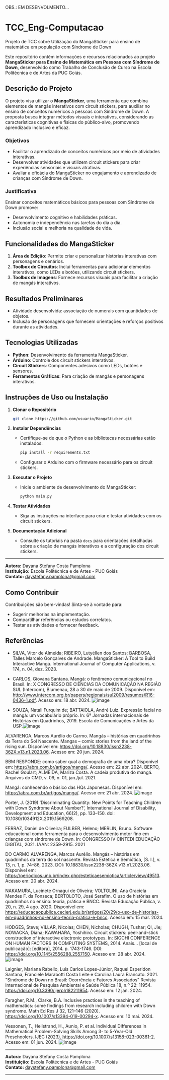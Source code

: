 OBS.: EM DESENVOLMENTO...

# TCC_Eng-Computacao
Projeto de TCC sobre Utilização do MangaSticker para ensino de matemática em população com Síndrome de Down 

Este repositório contém informações e recursos relacionados ao projeto **MangaSticker para Ensino de Matemática em Pessoas com Síndrome de Down**, desenvolvido como Trabalho de Conclusão de Curso na Escola Politécnica e de Artes da PUC Goiás.

## Descrição do Projeto
O projeto visa utilizar o **MangaSticker**, uma ferramenta que combina elementos de mangás interativos com circuit stickers, para auxiliar no ensino de conceitos numéricos a pessoas com Síndrome de Down. A proposta busca integrar métodos visuais e interativos, considerando as características cognitivas e físicas do público-alvo, promovendo aprendizado inclusivo e eficaz.

### Objetivos
- Facilitar o aprendizado de conceitos numéricos por meio de atividades interativas.
- Desenvolver atividades que utilizem circuit stickers para criar experiências sensoriais e visuais atrativas.
- Avaliar a eficácia do MangaSticker no engajamento e aprendizado de crianças com Síndrome de Down.

### Justificativa
Ensinar conceitos matemáticos básicos para pessoas com Síndrome de Down promove:
- Desenvolvimento cognitivo e habilidades práticas.
- Autonomia e independência nas tarefas do dia a dia.
- Inclusão social e melhoria na qualidade de vida.

## Funcionalidades do MangaSticker
1. **Área de Edição**: Permite criar e personalizar histórias interativas com personagens e cenários.
2. **Toolbox de Circuitos**: Inclui ferramentas para adicionar elementos interativos, como LEDs e botões, utilizando circuit stickers.
3. **Toolbox de Imagens**: Fornece recursos visuais para facilitar a criação de mangás interativos.

## Resultados Preliminares
- Atividade desenvolvida: associação de numerais com quantidades de objetos.
- Inclusão de personagens que fornecem orientações e reforços positivos durante as atividades.

## Tecnologias Utilizadas
- **Python**: Desenvolvimento da ferramenta MangaSticker.
- **Arduino**: Controle dos circuit stickers interativos.
- **Circuit Stickers**: Componentes adesivos como LEDs, botões e sensores.
- **Ferramentas Gráficas**: Para criação de mangás e personagens interativos.

## Instruções de Uso ou Instalação
1. **Clonar o Repositório**
   ```bash
   git clone https://github.com/usuario/MangaSticker.git
   ```
2. **Instalar Dependências**
   - Certifique-se de que o Python e as bibliotecas necessárias estão instalados:
     ```bash
     pip install -r requirements.txt
     ```
   - Configurar o Arduino com o firmware necessário para os circuit stickers.

3. **Executar o Projeto**
   - Inicie o ambiente de desenvolvimento do MangaSticker:
     ```bash
     python main.py
     ```

4. **Testar Atividades**
   - Siga as instruções na interface para criar e testar atividades com os circuit stickers.

5. **Documentação Adicional**
   - Consulte os tutoriais na pasta `docs` para orientações detalhadas sobre a criação de mangás interativos e a configuração dos circuit stickers.

---

**Autora:** Dayana Stefany Costa Pamplona  
**Instituição:** Escola Politécnica e de Artes - PUC Goiás  
**Contato:** daystefany.pamplona@gmail.com


## Como Contribuir
Contribuições são bem-vindas! Sinta-se à vontade para:
- Sugerir melhorias na implementação.
- Compartilhar referências ou estudos correlatos.
- Testar as atividades e fornecer feedback.

## Referências
- SILVA, Vitor de Almeida; RIBEIRO, Lutyéllen dos Santos; BARBOSA, Talles Marcelo Gonçalves de Andrade. MangaSticker: A Tool to Build Interactive Manga. International Journal of Computer Applications, v. 174, n. 04, dez. 2023.

- CARLOS, Giovana Santana. Mangá: o fenômeno comunicacional no Brasil. In: X CONGRESSO DE CIÊNCIAS DA COMUNICAÇÃO NA REGIÃO SUL (Intercom), Blumenau, 28 a 30 de maio de 2009. Disponível em: http://www.intercom.org.br/papers/regionais/sul2009/resumos/R16-0436-1.pdf. Acesso em: 18 abr. 2024.
![image](https://github.com/user-attachments/assets/855eb331-34e0-4ac0-8d21-cd8e10490f27)

- SOUZA, Natali Furquim de; BATTAIOLA, André Luiz. Expressão facial no mangá: um vocabulário próprio. In: 6ª Jornadas internacionais de Histórias em Quadrinhos, 2019. Escola de Comunicações e Artes da USP.![image](https://github.com/user-attachments/assets/b432e16f-105f-4704-ae2e-ba85b3013e84)

ALVARENGA, Marcos Aurélio do Carmo. Mangás – histórias em quadrinhos da Terra do Sol Nascente. Mangas – comic stories from the land of the rising sun. Disponível em: https://doi.org/10.18830/issn2238-362X.v13.n1.2023.06. Acesso em: 20 jun. 2024.

BBM RESPONDE: como saber qual a demografia de uma obra? Disponível em: https://abra.com.br/artigos/manga/. Acesso em: 22 abr. 2024.
BERTO, Rachel Goulart; ALMEIDA, Mariza Costa. A cadeia produtiva do mangá. Arquivos do CMD, v. 09, n. 01, jan./jul. 2021.

Mangá: conhecendo o básico das HQs Japonesas. Disponível em: https://abra.com.br/artigos/manga/. Acesso em: 21 abr. 2024.
![image](https://github.com/user-attachments/assets/4f71452e-1ec7-4d6b-b194-54a9a3db3eaa)

Porter, J. (2019) ‘Discriminating Quantity: New Points for Teaching Children with Down Syndrome About Number?’, International Journal of Disability, Development and Education, 66(2), pp. 133–150. doi: 10.1080/1034912X.2019.1569208.

FERRAZ, Daniel de Oliveira; FULBER, Heleno; MERLIN, Bruno. Software educacional como ferramenta para o desenvolvimento motor fino em crianças com síndrome de Down. In: CONGRESSO IV CINTEDI EDUCAÇÃO DIGITAL, 2021. IAAN: 2359-2915. 2021

DO CARMO ALVARENGA, Marcos Aurélio. Mangás – histórias em quadrinhos da terra do sol nascente. Revista Estética e Semiótica, [S. l.], v. 13, n. 1, p. 74–86, 2023. DOI: 10.18830/issn2238-362X.v13.n1.2023.06. Disponível em: https://periodicos.unb.br/index.php/esteticaesemiotica/article/view/49513. Acesso em: 20 abr. 2024.

NAKAMURA, Lucinete Ornagui de Oliveira; VOLTOLINI, Ana Graciela Mendes F. da Fonseca; BERTOLOTO, José Serafim. O uso de histórias em quadrinhos no ensino: teoria, prática e BNCC. Revista Educação Pública, v. 20, n. 29, 4 ago. 2020. Disponível em: https://educacaopublica.cecierj.edu.br/artigos/20/29/o-uso-de-historias-em-quadrinhos-no-ensino-teoria-pratica-e-bncc. Acesso em: 15 mar. 2024.

HODGES, Steve; VILLAR, Nicolas; CHEN, Nicholas; CHUGH, Tushar; QI, Jie; NOWACKA, Diana; KAWAHARA, Yoshihiro. Circuit stickers: peel-and-stick construction of interactive electronic prototypes. In: SIGCHI CONFERENCE ON HUMAN FACTORS IN COMPUTING SYSTEMS, 2014. Anais... [local de publicação]: [editora], 2014. p. 1743-1746. DOI: https://doi.org/10.1145/2556288.2557150. Acesso em: 28 abr. 2024.
![image](https://github.com/user-attachments/assets/76e37846-5e05-4e7b-a6a7-83466458d0a5)

Laignier, Mariana Rabello, Luís Carlos Lopes-Júnior, Raquel Esperidon Santana, Franciéle Marabotti Costa Leite e Carolina Laura Brancato. 2021. "Síndrome de Down no Brasil: Ocorrência e Fatores Associados" Revista Internacional de Pesquisa Ambiental e Saúde Pública 18, n.º 22: 11954. https://doi.org/10.3390/ijerph182211954. Acesso em: 12 jan. 2024.

Faragher, R.M., Clarke, B.A. Inclusive practices in the teaching of mathematics: some findings from research including children with Down syndrome. Math Ed Res J 32, 121–146 (2020). https://doi.org/10.1007/s13394-019-00294-x. Acesso em: 10 mai. 2024.

Vessonen, T., Hellstrand, H., Aunio, P. et al. Individual Differences in Mathematical Problem-Solving Skills Among 3- to 5-Year-Old Preschoolers. IJEC (2023). https://doi.org/10.1007/s13158-023-00361-2. Acesso em: 01 jun. 2024.
![image](https://github.com/user-attachments/assets/b58c3e5a-abdc-468f-8edf-c55add5edb9f)


---

**Autora:** Dayana Stefany Costa Pamplona  
**Instituição:** Escola Politécnica e de Artes - PUC Goiás  
**Contato:** daystefany.pamplona@gmail.com


---
